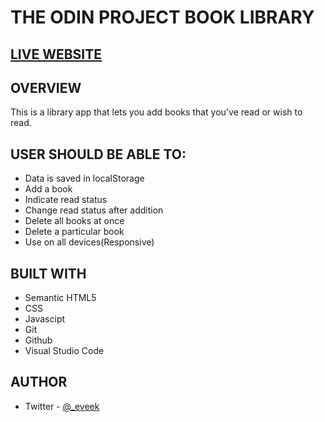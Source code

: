 # THE ODIN PROJECT BOOK LIBRARY

## [LIVE WEBSITE](https://eveek.github.io/Book-Library/)

## OVERVIEW

This is a library app that lets you add books that you've read or wish to read.

## USER SHOULD BE ABLE TO:

- Data is saved in localStorage
- Add a book
- Indicate read status
- Change read status after addition
- Delete all books at once
- Delete a particular book
- Use on all devices(Responsive)

## BUILT WITH

- Semantic HTML5
- CSS
- Javascipt
- Git
- Github
- Visual Studio Code

## AUTHOR

- Twitter - [@\_eveek](https://www.twitter.com/_eveek)

[def]: https://eveek.github.io/Book-Library/
